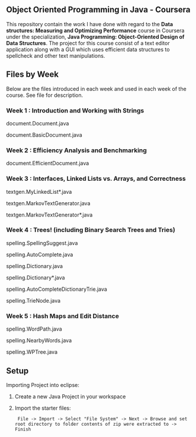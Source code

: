 ## Object Oriented Programming in Java - Coursera

This repository contain the work I have done with regard to the **Data structures: Measuring and Optimizing Performance** course in Coursera under the specialization, **Java Programming: Object-Oriented Design of Data Structures**. The project for this course consist of a text editor application along with a GUI which uses efficient data structures to spellcheck and other text manipulations.

## Files by Week

Below are the files introduced in each week and used in each week
of the course. See file for description.

### Week 1 : Introduction and Working with Strings

document.Document.java

document.BasicDocument.java

### Week 2 : Efficiency Analysis and Benchmarking

document.EfficientDocument.java

### Week 3 : Interfaces, Linked Lists vs. Arrays, and Correctness

textgen.MyLinkedList*.java

textgen.MarkovTextGenerator.java

textgen.MarkovTextGenerator*.java

### Week 4 : Trees! (including Binary Search Trees and Tries)

spelling.SpellingSuggest.java

spelling.AutoComplete.java

spelling.Dictionary.java

spelling.Dictionary*.java

spelling.AutoCompleteDictionaryTrie.java

spelling.TrieNode.java

### Week 5 : Hash Maps and Edit Distance

spelling.WordPath.java

spelling.NearbyWords.java

spelling.WPTree.java

## Setup

Importing Project into eclipse:

1. Create a new Java Project in your workspace
2. Import the starter files:
        
        File -> Import -> Select "File System" -> Next -> Browse and set root directory to folder contents of zip were extracted to -> Finish


